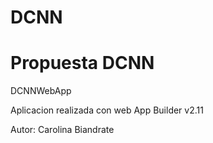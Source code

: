 # DCNN

# Propuesta DCNN
DCNNWebApp

Aplicacion realizada con web App Builder v2.11

Autor: Carolina Biandrate
